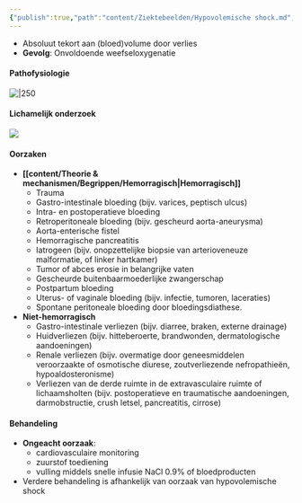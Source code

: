 ```yaml
---
{"publish":true,"path":"content/Ziektebeelden/Hypovolemische shock.md","permalink":"/content/ziektebeelden/hypovolemische-shock/","title":"Hypovolemische shock","tags":["Acute_Geneeskunde","Ziektebeeld"]}
---
```




- Absoluut tekort aan (bloed)volume door verlies
- **Gevolg**: Onvoldoende weefseloxygenatie


#### Pathofysiologie
![|250](https://i.imgur.com/lhiuXzs.png)

#### Lichamelijk onderzoek
![](https://i.imgur.com/6Pz4Fkd.png)

#### Oorzaken

- **[[content/Theorie & mechanismen/Begrippen/Hemorragisch\|Hemorragisch]]**
	- Trauma
	- Gastro-intestinale bloeding (bijv. varices, peptisch ulcus)
	- Intra- en postoperatieve bloeding
	- Retroperitoneale bloeding (bijv. gescheurd aorta-aneurysma)
	- Aorta-enterische fistel
	- Hemorragische pancreatitis
	- Iatrogeen (bijv. onopzettelijke biopsie van arterioveneuze malformatie, of linker hartkamer)
	- Tumor of abces erosie in belangrijke vaten
	- Gescheurde buitenbaarmoederlijke zwangerschap
	- Postpartum bloeding
	- Uterus- of vaginale bloeding (bijv. infectie, tumoren, laceraties)
	- Spontane peritoneale bloeding door bloedingsdiathese.
- **Niet-hemorragisch**
	- Gastro-intestinale verliezen (bijv. diarree, braken, externe drainage)
	- Huidverliezen (bijv. hitteberoerte, brandwonden, dermatologische aandoeningen)
	- Renale verliezen (bijv. overmatige door geneesmiddelen veroorzaakte of osmotische diurese, zoutverliezende nefropathieën, hypoaldosteronisme)
	- Verliezen van de derde ruimte in de extravasculaire ruimte of lichaamsholten (bijv. postoperatieve en traumatische aandoeningen, darmobstructie, crush letsel, pancreatitis, cirrose)

#### Behandeling
- **Ongeacht oorzaak**: 
	- cardiovasculaire monitoring
	- zuurstof toediening
	- vulling middels snelle infusie NaCl 0.9% of bloedproducten
- Verdere behandeling is afhankelijk van oorzaak van hypovolemische shock
